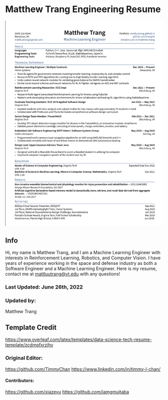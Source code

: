 # Matthew Trang Engineering Resume

![cover](https://github.com/trangml/resume/blob/main/matthew_trang_resume.png?raw=true)

## Info
Hi, my name is Matthew Trang, and I am a Machine Learning Engineer with interests in Reinforcement Learning, Robotics,
and Computer Vision. I have years of experience working in the space and defense industry as both a Software Engineer and a
Machine Learning Engineer. 
Here is my resume, contact me at mattluutrang@vt.edu with any questions!

### Last Updated: June 26th, 2022

### Updated by:
Matthew Trang

## Template Credit
https://www.overleaf.com/latex/templates/data-science-tech-resume-template/zcdmpfxrzjhv

### Original Editor:
https://github.com/TimmyChan 
https://www.linkedin.com/in/timmy-l-chan/
#### Contributors: 
https://github.com/xiazeyu
https://github.com/iamgmujtaba
               
